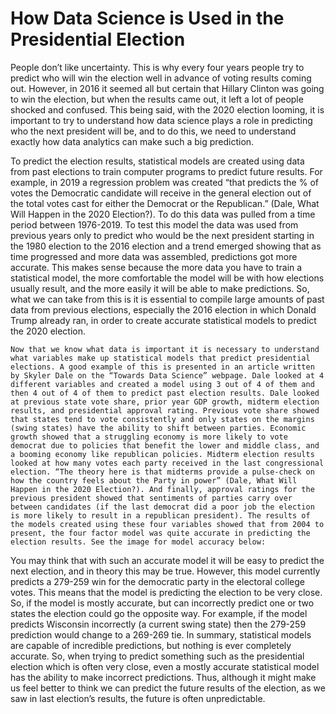 # How Data Science is Used in the Presidential Election

  People don’t like uncertainty. This is why every four years people try to predict who will win the election well in advance of voting results coming out. However, in 2016 it seemed all but certain that Hillary Clinton was going to win the election, but when the results came out, it left a lot of people shocked and confused. This being said, with the 2020 election looming, it is important to try to understand how data science plays a role in predicting who the next president will be, and to do this, we need to understand exactly how data analytics can make such a big prediction. 

  To predict the election results, statistical models are created using data from past elections to train computer programs to predict future results. For example, in 2019 a regression problem was created “that predicts the % of votes the Democratic candidate will receive in the general election out of the total votes cast for either the Democrat or the Republican.” (Dale, What Will Happen in the 2020 Election?).  To do this data was pulled from a time period between 1976-2019. To test this model the data was used from previous years only to predict who would be the next president starting in the 1980 election to the 2016 election and a trend emerged showing that as time progressed and more data was assembled, predictions got more accurate. This makes sense because the more data you have to train a statistical model, the more comfortable the model will be with how elections usually result, and the more easily it will be able to make predictions. So, what we can take from this is it is essential to compile large amounts of past data from previous elections, especially the 2016 election in which Donald Trump already ran, in order to create accurate statistical models to predict the 2020 election. 
  
	Now that we know what data is important it is necessary to understand what variables make up statistical models that predict presidential elections. A good example of this is presented in an article written by Skyler Dale on the “Towards Data Science” webpage. Dale looked at 4 different variables and created a model using 3 out of 4 of them and then 4 out of 4 of them to predict past election results. Dale looked at previous state vote share, prior year GDP growth, midterm election results, and presidential approval rating. Previous vote share showed that states tend to vote consistently and only states on the margins (swing states) have the ability to shift between parties. Economic growth showed that a struggling economy is more likely to vote democrat due to policies that benefit the lower and middle class, and a booming economy like republican policies. Midterm election results looked at how many votes each party received in the last congressional election. “The theory here is that midterms provide a pulse-check on how the country feels about the Party in power” (Dale, What Will Happen in the 2020 Election?). And finally, approval ratings for the previous president showed that sentiments of parties carry over between candidates (if the last democrat did a poor job the election is more likely to result in a republican president). The results of the models created using these four variables showed that from 2004 to present, the four factor model was quite accurate in predicting the election results. See the image for model accuracy below:

  You may think that with such an accurate model it will be easy to predict the next election, and in theory this may be true. However, this model currently predicts a 279-259 win for the democratic party in the electoral college votes. This means that the model is predicting the election to be very close. So, if the model is mostly accurate, but can incorrectly predict one or two states the election could go the opposite way. For example, if the model predicts Wisconsin incorrectly (a current swing state) then the 279-259 prediction would change to a 269-269 tie. In summary, statistical models are capable of incredible predictions, but nothing is ever completely accurate. So, when trying to predict something such as the presidential election which is often very close, even a mostly accurate statistical model has the ability to make incorrect predictions. Thus, although it might make us feel better to think we can predict the future results of the election, as we saw in last election’s results, the future is often unpredictable. 
